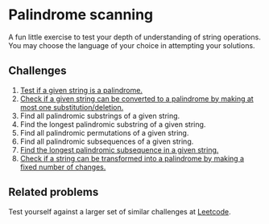 # Palindrome scanning
A fun little exercise to test your depth of understanding of string operations.
You may choose the language of your choice in attempting your solutions.

## Challenges
1. [Test if a given string is a palindrome.](https://leetcode.com/problems/valid-palindrome/)
2. [Check if a given string can be converted to a palindrome by making at most one substitution/deletion.](https://leetcode.com/problems/valid-palindrome-ii/)
3. Find all palindromic substrings of a given string.
4. Find the longest palindromic substring of a given string.
5. Find all palindromic permutations of a given string.
6. Find all palindromic subsequences of a given string.
7. [Find the longest palindromic subsequence in a given string.](https://leetcode.com/problems/longest-palindromic-subsequence/)
8. [Check if a string can be transformed into a palindrome by making a fixed number of changes.](https://leetcode.com/problems/valid-palindrome-iii/)


## Related problems
Test yourself against a larger set of similar challenges at [Leetcode](https://leetcode.com/problemset/all/?search=palindrome).